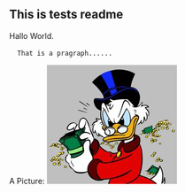 This is tests readme
--------------------
Hallo World. 

      That is a pragraph......


A Picture:
![Dagobert](dagobert.png)